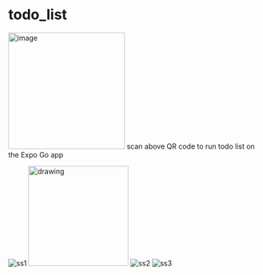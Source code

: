 # todo_list

<img width="233" alt="image" src="https://user-images.githubusercontent.com/66414385/167785321-b67f502e-1116-443f-9321-2b1237e2f5ba.png">
scan above QR code to run todo list on the Expo Go app


![ss1](https://user-images.githubusercontent.com/66414385/184508722-28924b08-0e62-45aa-a141-8de407a6461f.jpg)
<img src="https://user-images.githubusercontent.com/66414385/184508722-28924b08-0e62-45aa-a141-8de407a6461f.jpg" alt="drawing" width="200"/>
![ss2](https://user-images.githubusercontent.com/66414385/184508732-24d675cd-8510-4e1b-bad2-ecfdf4eb672d.jpg)
![ss3](https://user-images.githubusercontent.com/66414385/184508737-6fd8ca14-9955-4450-b420-570b6819e9d5.jpg)
